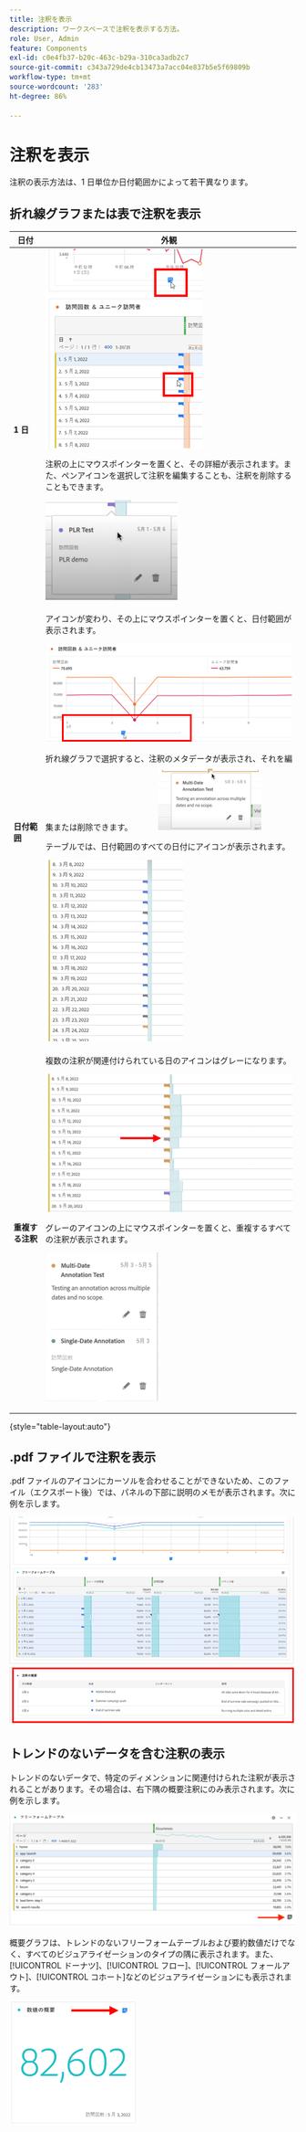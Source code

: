 ```yaml
---
title: 注釈を表示
description: ワークスペースで注釈を表示する方法。
role: User, Admin
feature: Components
exl-id: c0e4fb37-b20c-463c-b29a-310ca3adb2c7
source-git-commit: c343a729de4cb13473a7acc04e837b5e5f69809b
workflow-type: tm+mt
source-wordcount: '283'
ht-degree: 86%

---
```


# 注釈を表示

注釈の表示方法は、1 日単位か日付範囲かによって若干異なります。

## 折れ線グラフまたは表で注釈を表示

| 日付 | 外観 |
| --- | --- |
| **1 日** | ![強調表示された注釈を含む新しいグラフのビジュアライゼーション](assets/single-day.png)<p>注釈の上にマウスポインターを置くと、その詳細が表示されます。また、ペンアイコンを選択して注釈を編集することも、注釈を削除することもできます。<p> ![注釈の詳細と、注釈を編集または削除するオプション。](assets/hover.png) |
| **日付範囲** | アイコンが変わり、その上にマウスポインターを置くと、日付範囲が表示されます。<p>![日付範囲注釈アイコン](assets/multi-day.png)<p>折れ線グラフで選択すると、注釈のメタデータが表示され、それを編集または削除できます。            ![](assets/multi-hover.png)<p>テーブルでは、日付範囲のすべての日付にアイコンが表示されます。<p>![](assets/multi-day-table.png) |
| **重複する注釈** | 複数の注釈が関連付けられている日のアイコンはグレーになります。<p>![重複する注釈の詳細  ](assets/grey.png)<p>グレーのアイコンの上にマウスポインターを置くと、重複するすべての注釈が表示されます。<p>![](assets/overlap.png) |

{style="table-layout:auto"}

## .pdf ファイルで注釈を表示

.pdf ファイルのアイコンにカーソルを合わせることができないため、このファイル（エクスポート後）では、パネルの下部に説明のメモが表示されます。次に例を示します。

![注釈の説明を示す.pdf ファイルのハイライト表示。](assets/ann-pdf.png)

## トレンドのないデータを含む注釈の表示

トレンドのないデータで、特定のディメンションに関連付けられた注釈が表示されることがあります。その場合は、右下隅の概要注釈にのみ表示されます。次に例を示します。

![](assets/non-date.png)

概要グラフは、トレンドのないフリーフォームテーブルおよび要約数値だけでなく、すべてのビジュアライゼーションのタイプの隅に表示されます。また、[!UICONTROL ドーナツ]、[!UICONTROL フロー]、[!UICONTROL フォールアウト]、[!UICONTROL コホート]などのビジュアライゼーションにも表示されます。

![ビジュアライゼーションの概要グラフ](assets/ann-summary.png)

